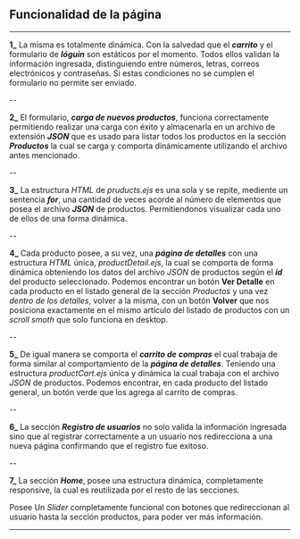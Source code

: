 ## Funcionalidad de la página
---

**1_** La misma es totalmente dinámica. Con la salvedad que el ***carrito*** y el formulario de ***lóguin*** son estáticos por el momento. Todos ellos validan la información ingresada, distinguiendo entre números, letras, correos electrónicos y contraseñas. Si estas condiciones no se cumplen el formulario no permite ser enviado.

--

**2_**  El formulario, ***carga de nuevos productos***, funciona correctamente permitiendo realizar una carga con éxito y almacenarla en un archivo de extensión ***JSON*** que es usado para listar todos los productos en la sección ***Productos*** la cual se carga y comporta dinámicamente utilizando el archivo antes mencionado.

--

**3_** La estructura *HTML* de *pruducts.ejs* es una sola y se repite, mediente un sentencia ***for***, una cantidad de veces acorde al número de elementos que posea el archivo ***JSON*** de productos. Permitiendonos visualizar cada uno de ellos de una forma dinámica.

--

**4_** Cada producto posee, a su vez, una ***página de detalles*** con una estructura *HTML* única, *productDetail.ejs*, la cual se comporta de forma dinámica obteniendo los datos del archivo *JSON* de productos según el ***id*** del producto seleccionado. Podemos encontrar un botón **Ver Detalle** en cada producto en el listado general de la sección *Productos* y una vez *dentro de los detalles*, volver a la misma, con un botón **Volver** que nos posiciona exactamente en el mismo artículo del listado de productos con un *scroll smoth* que solo funciona en desktop.

--

**5_** De igual manera se comporta el ***carrito de compras*** el cual trabaja de forma similar al comportamiento de la ***página de detalles***. Teniendo una estructura *productCart.ejs* única y dinámica la cual trabaja con el archivo *JSON* de productos. Podemos encontrar, en cada producto del listado general, un botón verde que los agrega al carrito de compras.

--

**6_** La sección ***Registro de usuarios*** no solo valida la información ingresada sino que al registrar correctamente a un usuario nos redirecciona a una nueva página confirmando que el registro fue exitoso.

--

**7_** La sección ***Home***, posee una estructura dinámica, completamente responsive, la cual es reutilizada por el resto de las secciones.

Posee Un *Slider* completamente funcional con botones que redireccionan al usuario hasta la sección productos, para poder ver más información.

---
